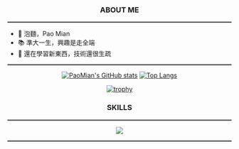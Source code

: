 <div align="center">
  <h3>ABOUT ME</h3>
</div>

<hr style="border: 0;border-top: 2px double #8c8c8c;text-align: center;"></hr>

- 💬 泡麵，Pao Mian
- 📚 準大一生，興趣是走全端
- 🌱 還在學習新東西，技術還很生疏

<hr style="border: 0;border-top: 2px double #8c8c8c;text-align: center;"></hr>

<div align="center">

[![PaoMian's GitHub stats](https://github-readme-stats.vercel.app/api?username=PaoMian0806&theme=dark&line_height=20&show_icons=true)](https://github.com/anuraghazra/github-readme-stats)
[![Top Langs](https://github-readme-stats.vercel.app/api/top-langs/?username=PaoMian0806&theme=dark&layout=compact)](https://github.com/anuraghazra/github-readme-stats)

[![trophy](https://github-profile-trophy.vercel.app/?username=ryo-ma&theme=onedark)](https://github.com/ryo-ma/github-profile-trophy)

</div>

<div align="center">
  <h3>SKILLS</h3>
</div>

<hr style="border: 0;border-top: 2px double #8c8c8c;text-align: center;"></hr>

<p align="center">
  <a href="https://skillicons.dev">
    <img src="https://skillicons.dev/icons?i=cpp,py,ruby,html,css,arduino,codepen,replit,bootstrap,firebase,visualstudio,vscode&perline=12" />
  </a>
</p>

<hr style="border: 0;border-top: 2px double #8c8c8c;text-align: center;"></hr>

<!--
**PaoMian0806/PaoMian0806** is a ✨ _special_ ✨ repository because its `README.md` (this file) appears on your GitHub profile.

Here are some ideas to get you started:

- 🔭 I’m currently working on ...
- 🌱 I’m currently learning ...
- 👯 I’m looking to collaborate on ...
- 🤔 I’m looking for help with ...
- 💬 Ask me about ...
- 📫 How to reach me: ...
- 😄 Pronouns: ...
- ⚡ Fun fact: ...

[![Readme Quotes](https://quotes-github-readme.vercel.app/api?type=horizontal&theme=dark&quote=Software%20and%20Cathedrals%20are%20much%20the%20Same%20-%20first%20we%20BUILD%20them,%20then%20we%20PRAY.&author=Sam%20Redwine)](https://github.com/piyushsuthar/github-readme-quotes)

-->


